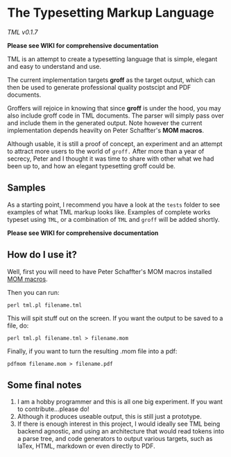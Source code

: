The Typesetting Markup Language
===============================
*TML v0.1.7*

**Please see WIKI for comprehensive documentation**

TML is an attempt to create a typesetting language that is simple, elegant and easy to understand and use.

The current implementation targets **groff** as the target output, which can then be used to generate professional quality postscipt and PDF documents.

Groffers will rejoice in knowing that since **groff** is under the hood, you may also include groff code in TML documents. The parser will simply pass over and include them in the generated output.  Note however the current implementation depends heavilty on Peter Schaffter's **MOM macros**.

Although usable, it is still a proof of concept, an experiment and an attempt to attract more users to the world of `groff.`  After more than a year of secrecy, Peter and I thought it was time to share with other what we had been up to, and how an elegant typesetting groff could be.

## Samples
As a starting point, I recommend you have a look at the `tests` folder to see examples of what TML markup looks like.
Examples of complete works typeset using `TML`, or a combination of `TML` and `groff` will be added shortly.

**Please see WIKI for comprehensive documentation**

## How do I use it?

Well, first you will need to have Peter Schaffter's MOM macros installed [MOM macros](http://www.schaffter.ca/mom/mom-05.html).

Then you can run:

`perl tml.pl filename.tml`

This will spit stuff out on the screen. If you want the output to be saved to a file, do:

`perl tml.pl filename.tml > filename.mom`

Finally, if you want to turn the resulting .mom file into a pdf:

`pdfmom filename.mom > filename.pdf`

## Some final notes

1. I am a hobby programmer and this is all one big experiment. If you want to contribute...please do!
2. Although it produces useable output, this is still just a prototype.
3. If there is enough interest in this project, I would ideally see TML being backend agnostic, and using an architecture that would read tokens into a parse tree, and code generators to output various targets, such as laTex, HTML, markdown or even directly to PDF.

